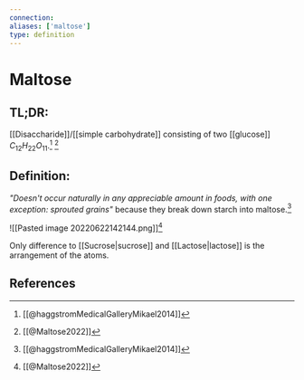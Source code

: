 ```yaml
---
connection:
aliases: ['maltose']
type: definition
---
```


# Maltose

## TL;DR:
[[Disaccharide]]/[[simple carbohydrate]] consisting of two [[glucose]] $C_{12}H_{22}O_{11}$.[^1] [^2]

## Definition:
*"Doesn't occur naturally in any appreciable amount in foods, with one exception: sprouted grains"* because they break down starch into maltose.[^1]

![[Pasted image 20220622142144.png]][^2]

Only difference to [[Sucrose|sucrose]] and [[Lactose|lactose]] is the arrangement of the atoms.

## References
[^1]: [[@haggstromMedicalGalleryMikael2014]]
[^2]: [[@Maltose2022]]